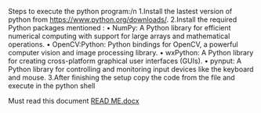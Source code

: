 Steps to execute the python program:/n
   1.Install the lastest version of python from https://www.python.org/downloads/.
   2.Install the required Python packages mentioned : 
•	NumPy: A Python library for efficient numerical computing with support for large arrays and mathematical operations.
•	OpenCV:Python: Python bindings for OpenCV, a powerful computer vision and image processing library.
•	wxPython: A Python library for creating cross-platform graphical user interfaces (GUIs).
•	pynput: A Python library for controlling and monitoring input devices like the keyboard and mouse.
3.After finishing the setup copy the code from the file and execute in the python shell




Must read this document
[READ ME.docx](https://github.com/BoobashM/Mouse-control-using-hand-gestures/files/12505725/READ.ME.docx)
